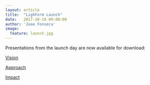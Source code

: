 ```yaml
---
layout: article
title:  "LighForm Launch"
date:   2017-10-10 09:00:00
author: 'Joao Fonseca'
image:
  feature: launch.jpg
---
```


Presentations from the launch day are now available for download:

[Vision](https://www.dropbox.com/s/dankvyi7o4uskmj/LightForm-vision-PBP_Final%20%28Compressed%29.pdf?dl=1)

[Approach](https://www.dropbox.com/s/ei2owcy7zdzdzpd/Lightform_Approach_Talk%20%28Compressed%29.pdf?dl=1)

[Impact](https://www.dropbox.com/s/mnli1h2y5f88tob/LightForm_Impact_Imperial%20%28Compressed%29.pdf?dl=1)
